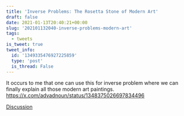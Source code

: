 ```yaml
---
title: 'Inverse Problems: The Rosetta Stone of Modern Art'
draft: false
date: 2021-01-13T20:40:21+00:00
slug: '202101132040-inverse-problems-modern-art'
tags:
  - tweets
is_tweet: true
tweet_info:
  id: '1349335476927225859'
  type: 'post'
  is_thread: False
---
```




It occurs to me that one can use this for inverse problem where we can finally explain all those modern art paintings. <https://x.com/advadnoun/status/1348375026697834496>

[Discussion](https://x.com/sytelus/status/1349335476927225859)
